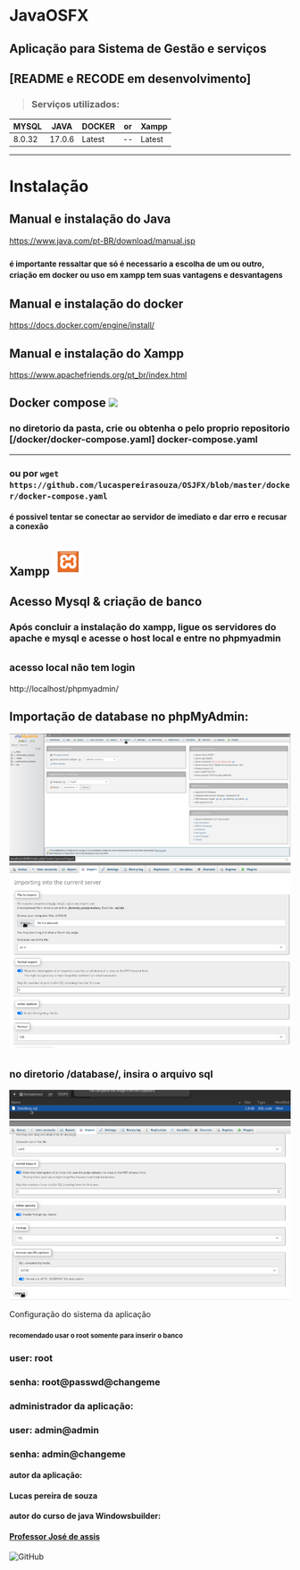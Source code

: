 # JavaOSFX
## Aplicação para Sistema de Gestão e serviços


## [README e RECODE em desenvolvimento]


> ### Serviços utilizados:
| MYSQL  | JAVA   | DOCKER | or | Xampp |
|--------|--------|--------| -- | ----- |
| 8.0.32 | 17.0.6 | Latest | -- | Latest |
____________________________

# Instalação

## Manual e instalação do Java
https://www.java.com/pt-BR/download/manual.jsp

### <small> é importante ressaltar que só é necessario a escolha de um ou outro, criação em docker ou uso em xampp tem suas vantagens e desvantagens </small>

## Manual e instalação do docker
https://docs.docker.com/engine/install/
## Manual e instalação do Xampp
https://www.apachefriends.org/pt_br/index.html


## Docker compose <a href="https://hub.docker.com/"><img src="https://img.icons8.com/?size=256&id=22813&format=png" height=50px></img></a>
### no diretorio da pasta, crie ou obtenha o pelo proprio repositorio [/docker/docker-compose.yaml] docker-compose.yaml
_____
### ou por `` wget https://github.com/lucaspereirasouza/OSJFX/blob/master/docker/docker-compose.yaml ``

#### é possivel tentar se conectar ao servidor de imediato e dar erro e recusar a conexão

## Xampp <a href="https://www.apachefriends.org/pt_br/index.html"><img src="/imgReadme/xamppIcon.png" height=50px></img></a>

## Acesso Mysql & criação de banco

### Após concluir a instalação do xampp, ligue os servidores do apache e mysql e acesse o host local e entre no phpmyadmin
## <small>acesso local não tem login </small>
http://localhost/phpmyadmin/



## Importação de database no phpMyAdmin:
![browse](imgReadme/importPage.png)
![browse](imgReadme/browse.png)
## <small> no diretorio /database/, insira o arquivo sql </small>
![browse](imgReadme/database.png)
![browse](imgReadme/import.png)

Configuração do sistema da aplicação


#### <small> recomendado usar o root somente para inserir o banco </small>
### user: root
### senha: root@passwd@changeme


### administrador da aplicação:

### user: admin@admin
### senha: admin@changeme

#### autor da aplicação:
#### Lucas pereira de souza

#### autor do curso de java Windowsbuilder:
#### <a href="https://github.com/professorjosedeassis">Professor José de assis</a>

![GitHub](https://img.shields.io/github/license/lucaspereirasouza/SistemaOS)

